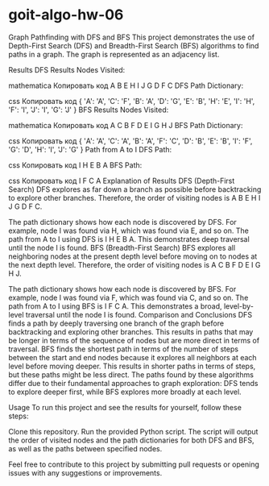 # goit-algo-hw-06

Graph Pathfinding with DFS and BFS
This project demonstrates the use of Depth-First Search (DFS) and Breadth-First Search (BFS) algorithms to find paths in a graph. The graph is represented as an adjacency list.

Results
DFS Results
Nodes Visited:

mathematica
Копировать код
A B E H I J G D F C
DFS Path Dictionary:

css
Копировать код
{
  'A': 'A', 
  'C': 'F', 
  'B': 'A', 
  'D': 'G', 
  'E': 'B', 
  'H': 'E', 
  'I': 'H', 
  'F': 'I', 
  'J': 'I', 
  'G': 'J'
}
BFS Results
Nodes Visited:

mathematica
Копировать код
A C B F D E I G H J
BFS Path Dictionary:

css
Копировать код
{
  'A': 'A', 
  'C': 'A', 
  'B': 'A', 
  'F': 'C', 
  'D': 'B', 
  'E': 'B', 
  'I': 'F', 
  'G': 'D', 
  'H': 'I', 
  'J': 'G'
}
Path from A to I
DFS Path:

css
Копировать код
I H E B A
BFS Path:

css
Копировать код
I F C A
Explanation of Results
DFS (Depth-First Search)
DFS explores as far down a branch as possible before backtracking to explore other branches. Therefore, the order of visiting nodes is A B E H I J G D F C.

The path dictionary shows how each node is discovered by DFS. For example, node I was found via H, which was found via E, and so on.
The path from A to I using DFS is I H E B A. This demonstrates deep traversal until the node I is found.
BFS (Breadth-First Search)
BFS explores all neighboring nodes at the present depth level before moving on to nodes at the next depth level. Therefore, the order of visiting nodes is A C B F D E I G H J.

The path dictionary shows how each node is discovered by BFS. For example, node I was found via F, which was found via C, and so on.
The path from A to I using BFS is I F C A. This demonstrates a broad, level-by-level traversal until the node I is found.
Comparison and Conclusions
DFS finds a path by deeply traversing one branch of the graph before backtracking and exploring other branches. This results in paths that may be longer in terms of the sequence of nodes but are more direct in terms of traversal.
BFS finds the shortest path in terms of the number of steps between the start and end nodes because it explores all neighbors at each level before moving deeper. This results in shorter paths in terms of steps, but these paths might be less direct.
The paths found by these algorithms differ due to their fundamental approaches to graph exploration: DFS tends to explore deeper first, while BFS explores more broadly at each level.

Usage
To run this project and see the results for yourself, follow these steps:

Clone this repository.
Run the provided Python script.
The script will output the order of visited nodes and the path dictionaries for both DFS and BFS, as well as the paths between specified nodes.

Feel free to contribute to this project by submitting pull requests or opening issues with any suggestions or improvements.








